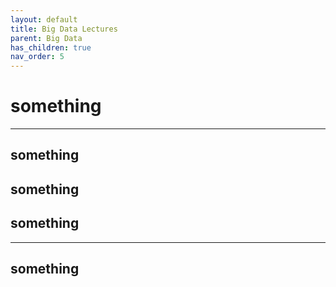 ```yaml
---
layout: default
title: Big Data Lectures
parent: Big Data
has_children: true
nav_order: 5
---
```


# something
---

## something


## something



## something

---

## something


